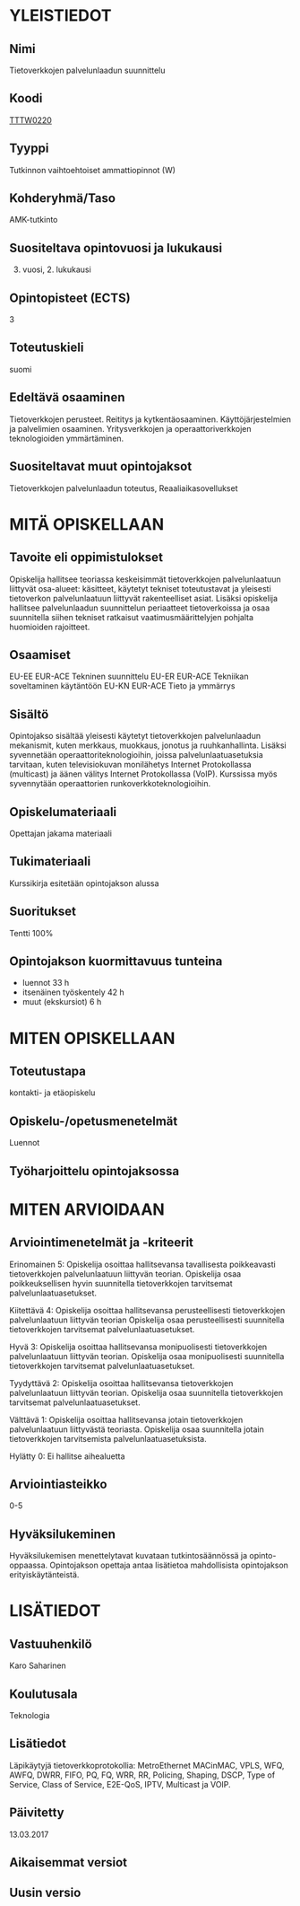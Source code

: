 # YLEISTIEDOT

## Nimi	

Tietoverkkojen palvelunlaadun suunnittelu

## Koodi

[TTTW0220](https://asio.jamk.fi/pls/asio/asio_ectskuv1.kurssin_ks?ktun=TTTW0220&knro=&ark=&lan=f)

## Tyyppi	

Tutkinnon vaihtoehtoiset ammattiopinnot (W)

## Kohderyhmä/Taso	

AMK-tutkinto

## Suositeltava opintovuosi ja lukukausi	

3. vuosi, 2. lukukausi

## Opintopisteet (ECTS)	

3

## Toteutuskieli	

suomi

## Edeltävä osaaminen	

Tietoverkkojen perusteet. Reititys ja kytkentäosaaminen. Käyttöjärjestelmien ja palvelimien osaaminen. Yritysverkkojen ja operaattoriverkkojen teknologioiden ymmärtäminen.

## Suositeltavat muut opintojaksot

Tietoverkkojen palvelunlaadun toteutus, Reaaliaikasovellukset

# MITÄ OPISKELLAAN

## Tavoite eli oppimistulokset

Opiskelija hallitsee teoriassa keskeisimmät tietoverkkojen palvelunlaatuun liittyvät osa-alueet: käsitteet, käytetyt tekniset toteutustavat ja yleisesti tietoverkon palvelunlaatuun liittyvät rakenteelliset asiat. Lisäksi opiskelija hallitsee palvelunlaadun suunnittelun periaatteet tietoverkoissa ja osaa suunnitella siihen tekniset ratkaisut vaatimusmäärittelyjen pohjalta huomioiden rajoitteet.

## Osaamiset	

EU-EE EUR-ACE Tekninen suunnittelu
EU-ER EUR-ACE Tekniikan soveltaminen käytäntöön
EU-KN EUR-ACE Tieto ja ymmärrys

## Sisältö	

Opintojakso sisältää yleisesti käytetyt tietoverkkojen palvelunlaadun mekanismit, kuten merkkaus, muokkaus, jonotus ja ruuhkanhallinta. Lisäksi syvennetään operaattoriteknologioihin, joissa palvelunlaatuasetuksia tarvitaan, kuten televisiokuvan monilähetys Internet Protokollassa (multicast) ja äänen välitys Internet Protokollassa (VoIP). Kurssissa myös syvennytään operaattorien runkoverkkoteknologioihin.

## Opiskelumateriaali	

Opettajan jakama materiaali

## Tukimateriaali

Kurssikirja esitetään opintojakson alussa

## Suoritukset

Tentti 100%

## Opintojakson kuormittavuus tunteina

+ luennot 33 h
+ itsenäinen työskentely 42 h
+ muut (ekskursiot) 6 h

# MITEN OPISKELLAAN

## Toteutustapa	

kontakti- ja etäopiskelu

## Opiskelu-/opetusmenetelmät	

Luennot

## Työharjoittelu opintojaksossa	

# MITEN ARVIOIDAAN

## Arviointimenetelmät ja -kriteerit

Erinomainen 5: Opiskelija osoittaa hallitsevansa tavallisesta poikkeavasti tietoverkkojen palvelunlaatuun liittyvän teorian. Opiskelija osaa poikkeuksellisen hyvin suunnitella tietoverkkojen tarvitsemat palvelunlaatuasetukset. 

Kiitettävä 4: Opiskelija osoittaa hallitsevansa perusteellisesti tietoverkkojen palvelunlaatuun liittyvän teorian Opiskelija osaa perusteellisesti suunnitella tietoverkkojen tarvitsemat palvelunlaatuasetukset. 

Hyvä 3: Opiskelija osoittaa hallitsevansa monipuolisesti tietoverkkojen palvelunlaatuun liittyvän teorian. Opiskelija osaa monipuolisesti suunnitella tietoverkkojen tarvitsemat palvelunlaatuasetukset. 

Tyydyttävä 2: Opiskelija osoittaa hallitsevansa tietoverkkojen palvelunlaatuun liittyvän teorian. Opiskelija osaa suunnitella tietoverkkojen tarvitsemat palvelunlaatuasetukset. 

Välttävä 1: Opiskelija osoittaa hallitsevansa jotain tietoverkkojen palvelunlaatuun liittyvästä teoriasta. Opiskelija osaa suunnitella jotain tietoverkkojen tarvitsemista palvelunlaatuasetuksista. 

Hylätty 0: Ei hallitse aihealuetta

## Arviointiasteikko

0-5

## Hyväksilukeminen	

Hyväksilukemisen menettelytavat kuvataan tutkintosäännössä ja opinto-oppaassa. Opintojakson opettaja antaa lisätietoa mahdollisista opintojakson erityiskäytänteistä.

# LISÄTIEDOT

## Vastuuhenkilö

Karo Saharinen

## Koulutusala	

Teknologia

## Lisätiedot

Läpikäytyjä tietoverkkoprotokollia: MetroEthernet MACinMAC, VPLS, WFQ, AWFQ, DWRR, FIFO, PQ, FQ, WRR, RR, Policing, Shaping, DSCP, Type of Service, Class of Service, E2E-QoS, IPTV, Multicast ja VOIP.

## Päivitetty

13.03.2017

## Aikaisemmat versiot

## Uusin versio
